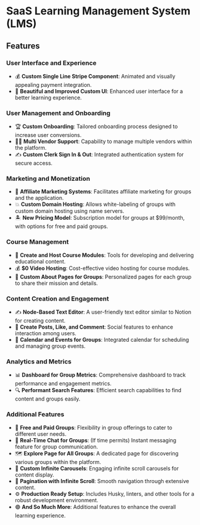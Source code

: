 # SaaS Learning Management System (LMS)

## Features

### User Interface and Experience

-   💰 **Custom Single Line Stripe Component**: Animated and visually appealing payment integration.
-   🎨 **Beautiful and Improved Custom UI**: Enhanced user interface for a better learning experience.

### User Management and Onboarding

-   🏆 **Custom Onboarding**: Tailored onboarding process designed to increase user conversions.
-   🧑‍💼 **Multi Vendor Support**: Capability to manage multiple vendors within the platform.
-   ✍️ **Custom Clerk Sign In & Out**: Integrated authentication system for secure access.

### Marketing and Monetization

-   🤝 **Affiliate Marketing Systems**: Facilitates affiliate marketing for groups and the application.
-   💥 **Custom Domain Hosting**: Allows white-labeling of groups with custom domain hosting using name servers.
-   🏝️ **New Pricing Model**: Subscription model for groups at $99/month, with options for free and paid groups.

### Course Management

-   🎥 **Create and Host Course Modules**: Tools for developing and delivering educational content.
-   💰 **$0 Video Hosting**: Cost-effective video hosting for course modules.
-   📃 **Custom About Pages for Groups**: Personalized pages for each group to share their mission and details.

### Content Creation and Engagement

-   ✍️ **Node-Based Text Editor**: A user-friendly text editor similar to Notion for creating content.
-   📱 **Create Posts, Like, and Comment**: Social features to enhance interaction among users.
-   📅 **Calendar and Events for Groups**: Integrated calendar for scheduling and managing group events.

### Analytics and Metrics

-   📊 **Dashboard for Group Metrics**: Comprehensive dashboard to track performance and engagement metrics.
-   🔍 **Performant Search Features**: Efficient search capabilities to find content and groups easily.

### Additional Features

-   🎁 **Free and Paid Groups**: Flexibility in group offerings to cater to different user needs.
-   💬 **Real-Time Chat for Groups**: (If time permits) Instant messaging feature for group communication.
-   🗺️ **Explore Page for All Groups**: A dedicated page for discovering various groups within the platform.
-   🛝 **Custom Infinite Carousels**: Engaging infinite scroll carousels for content display.
-   🔢 **Pagination with Infinite Scroll**: Smooth navigation through extensive content.
-   ⚙️ **Production Ready Setup**: Includes Husky, linters, and other tools for a robust development environment.
-   🟣 **And So Much More**: Additional features to enhance the overall learning experience.
